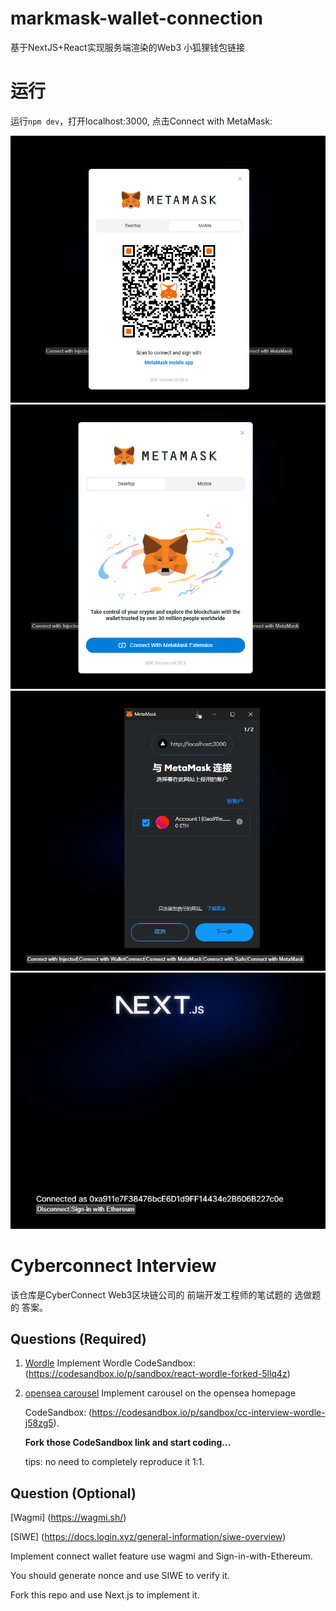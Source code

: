 # markmask-wallet-connection

基于NextJS+React实现服务端渲染的Web3 小狐狸钱包链接

# 运行

运行`npm dev`，打开localhost:3000, 点击Connect with MetaMask:

![](./public/Connect%20Panel%201.png)
![](./public/Connect%20Panel%202.png)
![](./public/Connect%20Panel%203.png)
![](./public/Connected%20Successfully.png)

# Cyberconnect Interview

该仓库是CyberConnect Web3区块链公司的 前端开发工程师的笔试题的 选做题的 答案。

## **Questions (Required)**

1. [Wordle](https://cyberconnect.notion.site/React-Wordle-4ba61b07f31c47dc87544a78c0d81aa6)
   Implement Wordle
   CodeSandbox: (https://codesandbox.io/p/sandbox/react-wordle-forked-5llq4z)

2. [opensea carousel](https://opensea.io/)
   Implement carousel on the opensea homepage

   CodeSandbox: (https://codesandbox.io/p/sandbox/cc-interview-wordle-j58zg5).

   **Fork those CodeSandbox link and start coding...**

   tips: no need to completely reproduce it 1:1.

## **Question (Optional)**

[Wagmi] (https://wagmi.sh/)

[SIWE] (https://docs.login.xyz/general-information/siwe-overview)

Implement connect wallet feature use wagmi and Sign-in-with-Ethereum.

You should generate nonce and use SIWE to verify it.

Fork this repo and use Next.js to implement it.
